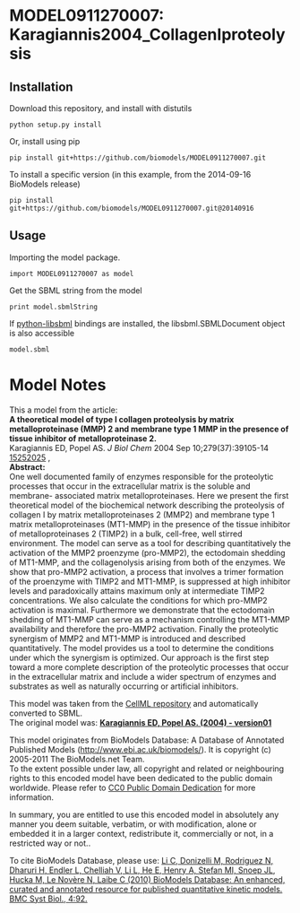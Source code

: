 # MODEL0911270007: Karagiannis2004_CollagenIproteolysis

## Installation

Download this repository, and install with distutils

`python setup.py install`

Or, install using pip

`pip install git+https://github.com/biomodels/MODEL0911270007.git`

To install a specific version (in this example, from the 2014-09-16 BioModels release)

`pip install git+https://github.com/biomodels/MODEL0911270007.git@20140916`

## Usage

Importing the model package.

`import MODEL0911270007 as model`

Get the SBML string from the model

`print model.sbmlString`

If [python-libsbml](https://pypi.python.org/pypi/python-libsbml) bindings are
installed, the libsbml.SBMLDocument object is also accessible

`model.sbml`


# Model Notes


This a model from the article:  
**A theoretical model of type I collagen proteolysis by matrix metalloproteinase (MMP) 2 and membrane type 1 MMP in the presence of tissue inhibitor of metalloproteinase 2.**   
Karagiannis ED, Popel AS. _J Biol Chem_ 2004 Sep 10;279(37):39105-14
[15252025](http://www.ncbi.nlm.nih.gov/pubmed/15252025) ,  
**Abstract:**   
One well documented family of enzymes responsible for the proteolytic
processes that occur in the extracellular matrix is the soluble and membrane-
associated matrix metalloproteinases. Here we present the first theoretical
model of the biochemical network describing the proteolysis of collagen I by
matrix metalloproteinases 2 (MMP2) and membrane type 1 matrix
metalloproteinases (MT1-MMP) in the presence of the tissue inhibitor of
metalloproteinases 2 (TIMP2) in a bulk, cell-free, well stirred environment.
The model can serve as a tool for describing quantitatively the activation of
the MMP2 proenzyme (pro-MMP2), the ectodomain shedding of MT1-MMP, and the
collagenolysis arising from both of the enzymes. We show that pro-MMP2
activation, a process that involves a trimer formation of the proenzyme with
TIMP2 and MT1-MMP, is suppressed at high inhibitor levels and paradoxically
attains maximum only at intermediate TIMP2 concentrations. We also calculate
the conditions for which pro-MMP2 activation is maximal. Furthermore we
demonstrate that the ectodomain shedding of MT1-MMP can serve as a mechanism
controlling the MT1-MMP availability and therefore the pro-MMP2 activation.
Finally the proteolytic synergism of MMP2 and MT1-MMP is introduced and
described quantitatively. The model provides us a tool to determine the
conditions under which the synergism is optimized. Our approach is the first
step toward a more complete description of the proteolytic processes that
occur in the extracellular matrix and include a wider spectrum of enzymes and
substrates as well as naturally occurring or artificial inhibitors.

This model was taken from the [CellML
repository](http://www.cellml.org/models) and automatically converted to SBML.  
The original model was: [ **Karagiannis ED, Popel AS. (2004) - version01**
](http://www.cellml.org/models/karagiannis_popel_2004_version01)

This model originates from BioModels Database: A Database of Annotated
Published Models (http://www.ebi.ac.uk/biomodels/). It is copyright (c)
2005-2011 The BioModels.net Team.  
To the extent possible under law, all copyright and related or neighbouring
rights to this encoded model have been dedicated to the public domain
worldwide. Please refer to [CC0 Public Domain
Dedication](http://creativecommons.org/publicdomain/zero/1.0/) for more
information.

In summary, you are entitled to use this encoded model in absolutely any
manner you deem suitable, verbatim, or with modification, alone or embedded it
in a larger context, redistribute it, commercially or not, in a restricted way
or not..  
  
To cite BioModels Database, please use: [Li C, Donizelli M, Rodriguez N,
Dharuri H, Endler L, Chelliah V, Li L, He E, Henry A, Stefan MI, Snoep JL,
Hucka M, Le Novère N, Laibe C (2010) BioModels Database: An enhanced, curated
and annotated resource for published quantitative kinetic models. BMC Syst
Biol., 4:92.](http://www.ncbi.nlm.nih.gov/pubmed/20587024)


